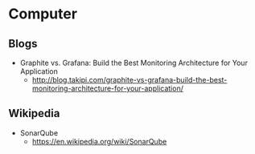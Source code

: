 # Computer
## Blogs
* Graphite vs. Grafana: Build the Best Monitoring Architecture for Your Application
  * http://blog.takipi.com/graphite-vs-grafana-build-the-best-monitoring-architecture-for-your-application/

## Wikipedia
* SonarQube
  * https://en.wikipedia.org/wiki/SonarQube
